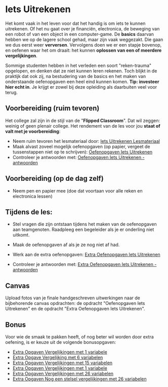 # Iets Uitrekenen

Het komt vaak in het leven voor dat het handig is om iets te kunnen uitrekenen. Of het nu gaat over je financiën, electronica, de beweging van een robot of van een object in een computer-game. De **basics** daarvan hebben we op de lagere school gehad, maar zijn vaak weggezakt. Die gaan we dus eerst weer **verversen**. Vervolgens doen we er een stapje bovenop, en oefenen waar het om draait: het kunnen **oplossen van een of meerdere vergelijkingen**.

Sommige studenten hebben in het verleden een soort "reken-trauma" opgelopen, en denken dat ze niet kunnen leren rekenen. Toch blijkt in de praktijk dat ook zij, na bestudering van de basics en het maken van onderstaande oefenopgaven een heel eind kunnen komen. **Tip: investeer hier echt in**. Je krijgt er zowel bij deze opleiding als daarbuiten veel voor terug.

## Voorbereiding (ruim tevoren)

Het college zal zijn in de stijl van de "**Flipped Classroom**". Dat wil zeggen: weinig of geen plenair college. Het rendement van de les voor jou **staat of valt met je voorbereiding**:

- Neem ruim tevoren het lesmateriaal door:
  [Iets Uitrekenen Lesmateriaal](../hardware-interfacing/basis-elektronica/iets-uitrekenen/iets-uitrekenen.md)
- Maak alvast zoveel mogelijk oefenopgaven (op papier, vergeet de tussenstappen niet op te schrijven):
  [Oefenopgaven Iets Uitrekenen](../hardware-interfacing/basis-elektronica/iets-uitrekenen/oefenopgaven-iets-uitrekenen.md)
- Controleer je antwoorden met:
  [Oefenopgaven Iets Uitrekenen - antwoorden](../hardware-interfacing/basis-elektronica/iets-uitrekenen/oefenopgaven-iets-uitrekenen-antwoorden.md)

## Voorbereiding (op de dag zelf)

- Neem pen en papier mee (doe dat voortaan voor alle reken en electronica lessen)

## Tijdens de les:

- Stel vragen die zijn ontstaan tijdens het maken van de oefenopgaven aan teamgenoten. Raadpleeg een begeleider als je er onderling niet uitkomt.

- Maak de oefenopgaven af als je ze nog niet af had.

- Werk aan de extra oefenopgaven:
  [Extra Oefenopgaven Iets Uitrekenen](../hardware-interfacing/basis-elektronica/iets-uitrekenen/extra-oefenopgaven-iets-uitrekenen.md)

- Controleer je antwoorden met:
  [Extra Oefenopgaven Iets Uitrekenen - antwoorden](../hardware-interfacing/basis-elektronica/iets-uitrekenen/extra-oefenopgaven-iets-uitrekenen-antwoorden.md)

## Canvas

Upload fotos van je finale handgeschreven uitwerkingen naar de bijbehorende canvas opdrachten: de opdracht "Oefenopgaven Iets Uitrekenen" en de opdracht "Extra Oefenopgaven Iets Uitrekenen".

## Bonus
Voor wie de smaak te pakken heeft, of nog beter wil worden door extra oefening, is er keuze uit de volgende bonusopgaven:
- [Extra Opgaven Vergelijkingen met 1 variabele](../hardware-interfacing/basis-elektronica/iets-uitrekenen/bonus/extra-opgaven-vergelijkingen-met-1-variabele-oplossen.md)
- [Extra Opgave Vergelijking met 6 variabelen](../hardware-interfacing/basis-elektronica/iets-uitrekenen/bonus/extra-opgave-stelsel-vergelijkingen-met-6-variabelen.md)
- [Extra Opgaven Vergelijkingen met 15 variabelen](../hardware-interfacing/basis-elektronica/iets-uitrekenen/bonus/extra-opgave-stelsel-vergelijkingen-met-15-variabelen.md)
- [Extra Opgaven Vergelijkingen met 1 variabele](../hardware-interfacing/basis-elektronica/iets-uitrekenen/bonus/extra-opgaven-vergelijkingen-met-1-variabele-oplossen.md)
- [Extra Opgaven Vergelijkingen met 26 variabelen](../hardware-interfacing/basis-elektronica/iets-uitrekenen/bonus/extra-opgave-stelsel-vergelijkingen-met-26-variabelen.md)
- [Extra Opgaven Nog een stelsel vergelijkingen met 26 variabelen](../hardware-interfacing/basis-elektronica/iets-uitrekenen/bonus/extra-opgave-nog-een-stelsel-vergelijkingen-met-26-variabelen.md)